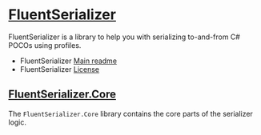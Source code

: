 ﻿# [FluentSerializer](https://github.com/Marvin-Brouwer/FluentSerializer#readme)

FluentSerializer is a library to help you with serializing to-and-from C# POCOs using profiles.

- FluentSerializer [Main readme](https://github.com/Marvin-Brouwer/FluentSerializer#readme)
- FluentSerializer [License](https://github.com/Marvin-Brouwer/FluentSerializer/blob/main/License.md#readme)

## [FluentSerializer.Core](https://github.com/Marvin-Brouwer/FluentSerializer/tree/main/src/FluentSerializer.Core#readme)

The `FluentSerializer.Core` library contains the core parts of the serializer logic.
